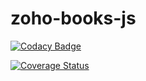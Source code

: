 # zoho-books-js

[![Codacy Badge](https://app.codacy.com/project/badge/Grade/ac468e6f9cab42108fac93b179f6e4a5)](https://www.codacy.com/gh/ahsanaasim/zoho-books-js/dashboard?utm_source=github.com&amp;utm_medium=referral&amp;utm_content=ahsanaasim/zoho-books-js&amp;utm_campaign=Badge_Grade)

[![Coverage Status](https://coveralls.io/repos/github/ahsanaasim/zoho-books-js/badge.svg?branch=main)](https://coveralls.io/github/ahsanaasim/zoho-books-js?branch=main)